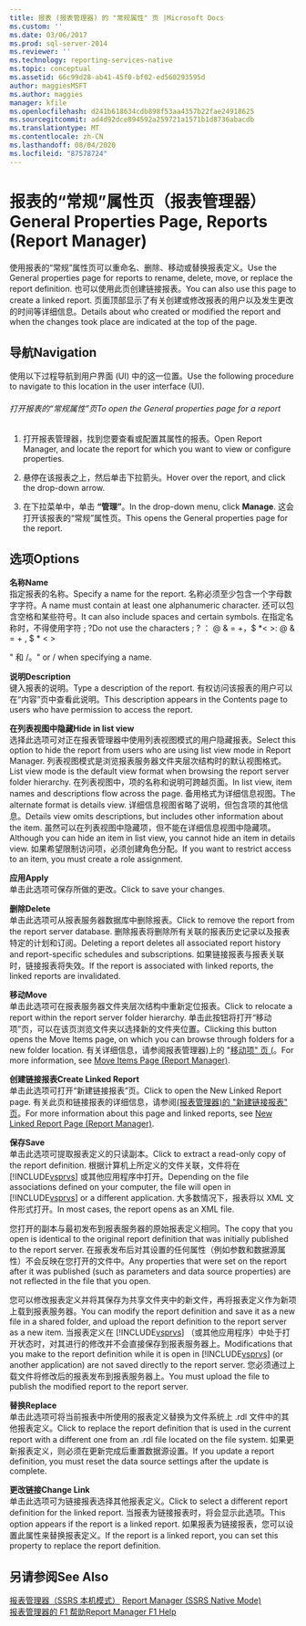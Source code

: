 ```yaml
---
title: 报表 (报表管理器) 的 "常规属性" 页 |Microsoft Docs
ms.custom: ''
ms.date: 03/06/2017
ms.prod: sql-server-2014
ms.reviewer: ''
ms.technology: reporting-services-native
ms.topic: conceptual
ms.assetid: 66c99d28-ab41-45f0-bf02-ed560293595d
author: maggiesMSFT
ms.author: maggies
manager: kfile
ms.openlocfilehash: d241b618634cdb898f53aa4357b22fae24918625
ms.sourcegitcommit: ad4d92dce894592a259721a1571b1d8736abacdb
ms.translationtype: MT
ms.contentlocale: zh-CN
ms.lasthandoff: 08/04/2020
ms.locfileid: "87578724"
---
```

# <a name="general-properties-page-reports-report-manager"></a><span data-ttu-id="8d6c5-102">报表的“常规”属性页（报表管理器）</span><span class="sxs-lookup"><span data-stu-id="8d6c5-102">General Properties Page, Reports (Report Manager)</span></span>
  <span data-ttu-id="8d6c5-103">使用报表的“常规”属性页可以重命名、删除、移动或替换报表定义。</span><span class="sxs-lookup"><span data-stu-id="8d6c5-103">Use the General properties page for reports to rename, delete, move, or replace the report definition.</span></span> <span data-ttu-id="8d6c5-104">也可以使用此页创建链接报表。</span><span class="sxs-lookup"><span data-stu-id="8d6c5-104">You can also use this page to create a linked report.</span></span> <span data-ttu-id="8d6c5-105">页面顶部显示了有关创建或修改报表的用户以及发生更改的时间等详细信息。</span><span class="sxs-lookup"><span data-stu-id="8d6c5-105">Details about who created or modified the report and when the changes took place are indicated at the top of the page.</span></span>  
  
## <a name="navigation"></a><span data-ttu-id="8d6c5-106">导航</span><span class="sxs-lookup"><span data-stu-id="8d6c5-106">Navigation</span></span>  
 <span data-ttu-id="8d6c5-107">使用以下过程导航到用户界面 (UI) 中的这一位置。</span><span class="sxs-lookup"><span data-stu-id="8d6c5-107">Use the following procedure to navigate to this location in the user interface (UI).</span></span>  
  
###### <a name="to-open-the-general-properties-page-for-a-report"></a><span data-ttu-id="8d6c5-108">打开报表的“常规属性”页</span><span class="sxs-lookup"><span data-stu-id="8d6c5-108">To open the General properties page for a report</span></span>  
  
1.  <span data-ttu-id="8d6c5-109">打开报表管理器，找到您要查看或配置其属性的报表。</span><span class="sxs-lookup"><span data-stu-id="8d6c5-109">Open Report Manager, and locate the report for which you want to view or configure properties.</span></span>  
  
2.  <span data-ttu-id="8d6c5-110">悬停在该报表之上，然后单击下拉箭头。</span><span class="sxs-lookup"><span data-stu-id="8d6c5-110">Hover over the report, and click the drop-down arrow.</span></span>  
  
3.  <span data-ttu-id="8d6c5-111">在下拉菜单中，单击 **“管理”**。</span><span class="sxs-lookup"><span data-stu-id="8d6c5-111">In the drop-down menu, click **Manage**.</span></span> <span data-ttu-id="8d6c5-112">这会打开该报表的“常规”属性页。</span><span class="sxs-lookup"><span data-stu-id="8d6c5-112">This opens the General properties page for the report.</span></span>  
  
## <a name="options"></a><span data-ttu-id="8d6c5-113">选项</span><span class="sxs-lookup"><span data-stu-id="8d6c5-113">Options</span></span>  
 <span data-ttu-id="8d6c5-114">**名称**</span><span class="sxs-lookup"><span data-stu-id="8d6c5-114">**Name**</span></span>  
 <span data-ttu-id="8d6c5-115">指定报表的名称。</span><span class="sxs-lookup"><span data-stu-id="8d6c5-115">Specify a name for the report.</span></span> <span data-ttu-id="8d6c5-116">名称必须至少包含一个字母数字字符。</span><span class="sxs-lookup"><span data-stu-id="8d6c5-116">A name must contain at least one alphanumeric character.</span></span> <span data-ttu-id="8d6c5-117">还可以包含空格和某些符号。</span><span class="sxs-lookup"><span data-stu-id="8d6c5-117">It can also include spaces and certain symbols.</span></span> <span data-ttu-id="8d6c5-118">在指定名称时，不得使用字符 ; ?</span><span class="sxs-lookup"><span data-stu-id="8d6c5-118">Do not use the characters ; ?</span></span> <span data-ttu-id="8d6c5-119">： \@ & = +，$ \*\< ></span><span class="sxs-lookup"><span data-stu-id="8d6c5-119">: \@ & = + , $ \* \< ></span></span>  
  
 <span data-ttu-id="8d6c5-120">" 和 /。</span><span class="sxs-lookup"><span data-stu-id="8d6c5-120">" or / when specifying a name.</span></span>  
  
 <span data-ttu-id="8d6c5-121">**说明**</span><span class="sxs-lookup"><span data-stu-id="8d6c5-121">**Description**</span></span>  
 <span data-ttu-id="8d6c5-122">键入报表的说明。</span><span class="sxs-lookup"><span data-stu-id="8d6c5-122">Type a description of the report.</span></span> <span data-ttu-id="8d6c5-123">有权访问该报表的用户可以在“内容”页中查看此说明。</span><span class="sxs-lookup"><span data-stu-id="8d6c5-123">This description appears in the Contents page to users who have permission to access the report.</span></span>  
  
 <span data-ttu-id="8d6c5-124">**在列表视图中隐藏**</span><span class="sxs-lookup"><span data-stu-id="8d6c5-124">**Hide in list view**</span></span>  
 <span data-ttu-id="8d6c5-125">选择此选项可对正在报表管理器中使用列表视图模式的用户隐藏报表。</span><span class="sxs-lookup"><span data-stu-id="8d6c5-125">Select this option to hide the report from users who are using list view mode in Report Manager.</span></span> <span data-ttu-id="8d6c5-126">列表视图模式是浏览报表服务器文件夹层次结构时的默认视图格式。</span><span class="sxs-lookup"><span data-stu-id="8d6c5-126">List view mode is the default view format when browsing the report server folder hierarchy.</span></span> <span data-ttu-id="8d6c5-127">在列表视图中，项的名称和说明可跨越页面。</span><span class="sxs-lookup"><span data-stu-id="8d6c5-127">In list view, item names and descriptions flow across the page.</span></span> <span data-ttu-id="8d6c5-128">备用格式为详细信息视图。</span><span class="sxs-lookup"><span data-stu-id="8d6c5-128">The alternate format is details view.</span></span> <span data-ttu-id="8d6c5-129">详细信息视图省略了说明，但包含项的其他信息。</span><span class="sxs-lookup"><span data-stu-id="8d6c5-129">Details view omits descriptions, but includes other information about the item.</span></span> <span data-ttu-id="8d6c5-130">虽然可以在列表视图中隐藏项，但不能在详细信息视图中隐藏项。</span><span class="sxs-lookup"><span data-stu-id="8d6c5-130">Although you can hide an item in list view, you cannot hide an item in details view.</span></span> <span data-ttu-id="8d6c5-131">如果希望限制访问项，必须创建角色分配。</span><span class="sxs-lookup"><span data-stu-id="8d6c5-131">If you want to restrict access to an item, you must create a role assignment.</span></span>  
  
 <span data-ttu-id="8d6c5-132">**应用**</span><span class="sxs-lookup"><span data-stu-id="8d6c5-132">**Apply**</span></span>  
 <span data-ttu-id="8d6c5-133">单击此选项可保存所做的更改。</span><span class="sxs-lookup"><span data-stu-id="8d6c5-133">Click to save your changes.</span></span>  
  
 <span data-ttu-id="8d6c5-134">**删除**</span><span class="sxs-lookup"><span data-stu-id="8d6c5-134">**Delete**</span></span>  
 <span data-ttu-id="8d6c5-135">单击此选项可从报表服务器数据库中删除报表。</span><span class="sxs-lookup"><span data-stu-id="8d6c5-135">Click to remove the report from the report server database.</span></span> <span data-ttu-id="8d6c5-136">删除报表将删除所有关联的报表历史记录以及报表特定的计划和订阅。</span><span class="sxs-lookup"><span data-stu-id="8d6c5-136">Deleting a report deletes all associated report history and report-specific schedules and subscriptions.</span></span> <span data-ttu-id="8d6c5-137">如果链接报表与报表关联时，链接报表将失效。</span><span class="sxs-lookup"><span data-stu-id="8d6c5-137">If the report is associated with linked reports, the linked reports are invalidated.</span></span>  
  
 <span data-ttu-id="8d6c5-138">**移动**</span><span class="sxs-lookup"><span data-stu-id="8d6c5-138">**Move**</span></span>  
 <span data-ttu-id="8d6c5-139">单击此选项可在报表服务器文件夹层次结构中重新定位报表。</span><span class="sxs-lookup"><span data-stu-id="8d6c5-139">Click to relocate a report within the report server folder hierarchy.</span></span> <span data-ttu-id="8d6c5-140">单击此按钮将打开“移动项”页，可以在该页浏览文件夹以选择新的文件夹位置。</span><span class="sxs-lookup"><span data-stu-id="8d6c5-140">Clicking this button opens the Move Items page, on which you can browse through folders for a new folder location.</span></span> <span data-ttu-id="8d6c5-141">有关详细信息，请参阅报表管理器&#41;上的 "[移动项" 页 &#40;](../../2014/reporting-services/move-items-page-report-manager.md)。</span><span class="sxs-lookup"><span data-stu-id="8d6c5-141">For more information, see [Move Items Page &#40;Report Manager&#41;](../../2014/reporting-services/move-items-page-report-manager.md).</span></span>  
  
 <span data-ttu-id="8d6c5-142">**创建链接报表**</span><span class="sxs-lookup"><span data-stu-id="8d6c5-142">**Create Linked Report**</span></span>  
 <span data-ttu-id="8d6c5-143">单击此选项可打开“新建链接报表”页。</span><span class="sxs-lookup"><span data-stu-id="8d6c5-143">Click to open the New Linked Report page.</span></span> <span data-ttu-id="8d6c5-144">有关此页和链接报表的详细信息，请参阅[&#40;报表管理器&#41;的 "新建链接报表" 页](../../2014/reporting-services/new-linked-report-page-report-manager.md)。</span><span class="sxs-lookup"><span data-stu-id="8d6c5-144">For more information about this page and linked reports, see [New Linked Report Page &#40;Report Manager&#41;](../../2014/reporting-services/new-linked-report-page-report-manager.md).</span></span>  
  
 <span data-ttu-id="8d6c5-145">**保存**</span><span class="sxs-lookup"><span data-stu-id="8d6c5-145">**Save**</span></span>  
 <span data-ttu-id="8d6c5-146">单击此选项可提取报表定义的只读副本。</span><span class="sxs-lookup"><span data-stu-id="8d6c5-146">Click to extract a read-only copy of the report definition.</span></span> <span data-ttu-id="8d6c5-147">根据计算机上所定义的文件关联，文件将在 [!INCLUDE[vsprvs](../includes/vsprvs-md.md)] 或其他应用程序中打开。</span><span class="sxs-lookup"><span data-stu-id="8d6c5-147">Depending on the file associations defined on your computer, the file will open in [!INCLUDE[vsprvs](../includes/vsprvs-md.md)] or a different application.</span></span> <span data-ttu-id="8d6c5-148">大多数情况下，报表将以 XML 文件形式打开。</span><span class="sxs-lookup"><span data-stu-id="8d6c5-148">In most cases, the report opens as an XML file.</span></span>  
  
 <span data-ttu-id="8d6c5-149">您打开的副本与最初发布到报表服务器的原始报表定义相同。</span><span class="sxs-lookup"><span data-stu-id="8d6c5-149">The copy that you open is identical to the original report definition that was initially published to the report server.</span></span> <span data-ttu-id="8d6c5-150">在报表发布后对其设置的任何属性（例如参数和数据源属性）不会反映在您打开的文件中。</span><span class="sxs-lookup"><span data-stu-id="8d6c5-150">Any properties that were set on the report after it was published (such as parameters and data source properties) are not reflected in the file that you open.</span></span>  
  
 <span data-ttu-id="8d6c5-151">您可以修改报表定义并将其保存为共享文件夹中的新文件，再将报表定义作为新项上载到报表服务器。</span><span class="sxs-lookup"><span data-stu-id="8d6c5-151">You can modify the report definition and save it as a new file in a shared folder, and upload the report definition to the report server as a new item.</span></span> <span data-ttu-id="8d6c5-152">当报表定义在 [!INCLUDE[vsprvs](../includes/vsprvs-md.md)] （或其他应用程序）中处于打开状态时，对其进行的修改并不会直接保存到报表服务器上。</span><span class="sxs-lookup"><span data-stu-id="8d6c5-152">Modifications that you make to the report definition while it is open in [!INCLUDE[vsprvs](../includes/vsprvs-md.md)] (or another application) are not saved directly to the report server.</span></span> <span data-ttu-id="8d6c5-153">您必须通过上载文件将修改后的报表发布到报表服务器上。</span><span class="sxs-lookup"><span data-stu-id="8d6c5-153">You must upload the file to publish the modified report to the report server.</span></span>  
  
 <span data-ttu-id="8d6c5-154">**替换**</span><span class="sxs-lookup"><span data-stu-id="8d6c5-154">**Replace**</span></span>  
 <span data-ttu-id="8d6c5-155">单击此选项可将当前报表中所使用的报表定义替换为文件系统上 .rdl 文件中的其他报表定义。</span><span class="sxs-lookup"><span data-stu-id="8d6c5-155">Click to replace the report definition that is used in the current report with a different one from an .rdl file located on the file system.</span></span> <span data-ttu-id="8d6c5-156">如果更新报表定义，则必须在更新完成后重置数据源设置。</span><span class="sxs-lookup"><span data-stu-id="8d6c5-156">If you update a report definition, you must reset the data source settings after the update is complete.</span></span>  
  
 <span data-ttu-id="8d6c5-157">**更改链接**</span><span class="sxs-lookup"><span data-stu-id="8d6c5-157">**Change Link**</span></span>  
 <span data-ttu-id="8d6c5-158">单击此选项可为链接报表选择其他报表定义。</span><span class="sxs-lookup"><span data-stu-id="8d6c5-158">Click to select a different report definition for the linked report.</span></span> <span data-ttu-id="8d6c5-159">当报表为链接报表时，将会显示此选项。</span><span class="sxs-lookup"><span data-stu-id="8d6c5-159">This option appears if the report is a linked report.</span></span> <span data-ttu-id="8d6c5-160">如果报表为链接报表，您可以设置此属性来替换报表定义。</span><span class="sxs-lookup"><span data-stu-id="8d6c5-160">If the report is a linked report, you can set this property to replace the report definition.</span></span>  
  
## <a name="see-also"></a><span data-ttu-id="8d6c5-161">另请参阅</span><span class="sxs-lookup"><span data-stu-id="8d6c5-161">See Also</span></span>  
 <span data-ttu-id="8d6c5-162">[报表管理器（SSRS 本机模式）](../../2014/reporting-services/report-manager-ssrs-native-mode.md) </span><span class="sxs-lookup"><span data-stu-id="8d6c5-162">[Report Manager  &#40;SSRS Native Mode&#41;](../../2014/reporting-services/report-manager-ssrs-native-mode.md) </span></span>  
 [<span data-ttu-id="8d6c5-163">报表管理器的 F1 帮助</span><span class="sxs-lookup"><span data-stu-id="8d6c5-163">Report Manager F1 Help</span></span>](../../2014/reporting-services/report-manager-f1-help.md)  
  
  
